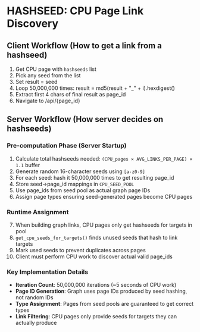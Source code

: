 # HASHSEED: CPU Page Link Discovery

## Client Workflow (How to get a link from a hashseed)

1. Get CPU page with `hashseeds` list
2. Pick any seed from the list
3. Set result = seed
4. Loop 50,000,000 times: result = md5(result + "_" + i).hexdigest()
5. Extract first 4 chars of final result as page_id
6. Navigate to /api/{page_id}

## Server Workflow (How server decides on hashseeds)

### Pre-computation Phase (Server Startup)
1. Calculate total hashseeds needed: `(CPU_pages × AVG_LINKS_PER_PAGE) × 1.1` buffer
2. Generate random 16-character seeds using `[a-z0-9]`
3. For each seed: hash it 50,000,000 times to get resulting page_id
4. Store seed→page_id mappings in `CPU_SEED_POOL`
5. Use page_ids from seed pool as actual graph page IDs
6. Assign page types ensuring seed-generated pages become CPU pages

### Runtime Assignment
7. When building graph links, CPU pages only get hashseeds for targets in pool
8. `get_cpu_seeds_for_targets()` finds unused seeds that hash to link targets
9. Mark used seeds to prevent duplicates across pages
10. Client must perform CPU work to discover actual valid page_ids

### Key Implementation Details
- **Iteration Count**: 50,000,000 iterations (~5 seconds of CPU work)
- **Page ID Generation**: Graph uses page IDs produced by seed hashing, not random IDs
- **Type Assignment**: Pages from seed pools are guaranteed to get correct types
- **Link Filtering**: CPU pages only provide seeds for targets they can actually produce